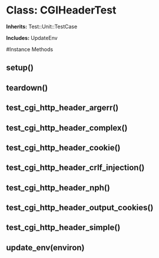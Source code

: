 # Class: CGIHeaderTest
**Inherits:** Test::Unit::TestCase
    
**Includes:** UpdateEnv
  




#Instance Methods
## setup() [](#method-i-setup)

## teardown() [](#method-i-teardown)

## test_cgi_http_header_argerr() [](#method-i-test_cgi_http_header_argerr)

## test_cgi_http_header_complex() [](#method-i-test_cgi_http_header_complex)

## test_cgi_http_header_cookie() [](#method-i-test_cgi_http_header_cookie)

## test_cgi_http_header_crlf_injection() [](#method-i-test_cgi_http_header_crlf_injection)

## test_cgi_http_header_nph() [](#method-i-test_cgi_http_header_nph)

## test_cgi_http_header_output_cookies() [](#method-i-test_cgi_http_header_output_cookies)

## test_cgi_http_header_simple() [](#method-i-test_cgi_http_header_simple)

## update_env(environ) [](#method-i-update_env)

